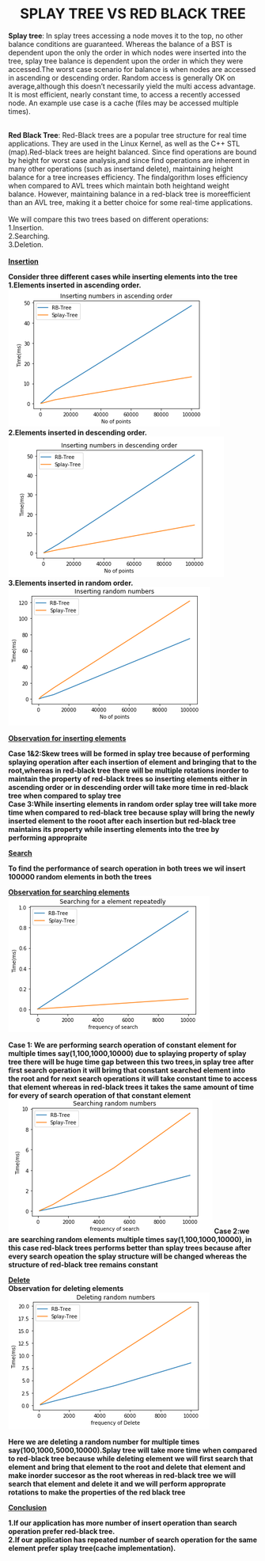 <h1><center>SPLAY TREE VS RED BLACK TREE</center></h1>
<body>
 <b>Splay tree</b>: In splay trees accessing a node moves it to the top, no other balance conditions are guaranteed. Whereas the balance of a BST is dependent upon the only the order in which nodes were inserted into the tree, splay tree balance is dependent upon the order in which they were accessed.The worst case scenario for balance is when nodes are accessed in ascending or descending order. Random access is generally OK on average,although this doesn’t necessarily yield the multi access advantage. It is most efficient, nearly constant time, to access a recently accessed node. An example use case is a cache (files may be accessed multiple times).<br><br>


<b>Red Black Tree</b>: Red-Black trees are a popular tree structure for real time applications. They are used in the Linux Kernel, as well as the C++ STL (map).Red-black trees are height balanced. Since find operations are bound by height for worst case analysis,and since find operations are inherent in many other operations (such as insertand delete), maintaining height balance for a tree increases efficiency.  The findalgorithm loses efficiency when compared to AVL trees which maintain both heightand weight balance.  However, maintaining balance in a red-black tree is moreefficient than an AVL tree, making it a better choice for some real-time applications.<br><br>
We will compare this two trees based on different operations:<br>
    1.Insertion.<br>
    2.Searching.<br>
    3.Deletion.<br><br>
    <u> <b>Insertion <b></u>
    <p>Consider three different cases while inserting elements into the tree<br>1.Elements inserted in ascending order.<br><img src="images/ascending insertion.png">
    2.Elements inserted in descending order.<br>
    <img src="images/descending insertion.png">3.Elements inserted in random order.<br><img src="images/random insertion.png">
    </p></body>
    <body><u><b>Observation for inserting elements<b></u><p><b>Case 1&2:</b>Skew trees will be formed in splay tree because of performing splaying operation after each insertion of element and bringing that to the root,whereas in red-black tree there will be multiple rotations inorder to maintain the property of red-black trees so inserting elements either in ascending order or in descending order will take more time in red-black tree when compared to splay tree<br>
<b>Case 3:</b>While inserting elements in random order splay tree will take more time when compared to red-black tree because splay will bring the newly inserted element to the rooot after each insertion but red-black tree maintains its property while inserting elements into the tree by performing appropraite</p></body>
<body><u><b>Search</b></u>
<p>To find the performance of search operation in both trees we wil insert 100000 random elements in both the trees</p><u><b>Observation for searching elements<b></u><img src="images/searching repeatedly.png">
<p><b>Case 1:</b> We are performing search operation of constant element for multiple times say(1,100,1000,10000) due to splaying property of splay tree there will be huge time gap between this two trees,in splay tree after first search operation it will brimg that constant searched element into the root and for next search operations it will take constant time to access that element whereas in red-black trees it takes the same amount of time for every of search operation of that constant element<br><img src="images/random search.png">
<b>Case 2:</b>we are searching random elements multiple times say(1,100,1000,10000), in this case red-black trees performs better than splay trees because after every search opeation the splay structure will be changed whereas the structure of red-black tree remains constant</p>
<body>
<u><b>Delete</b></u><br><b>Observation for deleting elements</b><img src="images/random delete.png">
    <p>      Here we are deleting a random number for multiple times say(100,1000,5000,10000).Splay tree will take more time when compared to red-black tree because while deleting element we will first search that element and bring that element to the root and delete that element and make inorder succesor as the root whereas in red-black tree we will search that element and delete it and we will perform approprate rotations to make the properties of the red black tree</p></body>
    <body><u><b>Conclusion<b></u>
   <p>1.If our application has more number of insert operation than search operation prefer <b>red-black tree.</b><br>
   2.If our application has repeated number of search operation for the same element prefer <b>splay tree</b>(cache implementation).</p></body>
